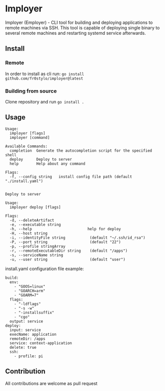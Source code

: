 # Imployer

Imployer (Employer) - CLI tool for building and deploying applications to remote machines via SSH. This tool is capable of deploying single binary to several remote machines and restarting systemd service afterwards.

## Install
### Remote
In order to install as cli run:
`go install github.com/fr0stylo/imployer@latest`

### Building from source

Clone repository and run `go install .`

## Usage

```
Usage:
  imployer [flags]
  imployer [command]

Available Commands:
  completion  Generate the autocompletion script for the specified shell
  deploy      Deploy to server
  help        Help about any command

Flags:
  -f, --config string   install config file path (default "./install.yaml")


Deploy to server

Usage:
  imployer deploy [flags]

Flags:
  -d, --deleteArtifact               
  -e, --executable string            
  -h, --help                         help for deploy
  -H, --host string                  
  -i, --identityFile string           (default "~/.ssh/id_rsa")
  -P, --port string                   (default "22")
  -p, --profile stringArray          
  -r, --remoteExecutableDir string    (default "/apps")
  -s, --serviceName string           
  -u, --user string                   (default "user")

```

install.yaml configuration file example:

```
build:
  env:
    - "GOOS=linux"
    - "GOARCH=arm"
    - "GOARM=7"
  flags:
    - "-ldflags"
    - "-s -w"
    - "-installsuffix"
    - "cgo"
  output: service
deploy:
  input: service
  execName: application
  remoteDir: /apps
  service: context-application
  delete: true
  ssh:
    - profile: pi

```

## Contribution

All contributions are welcome as pull request

